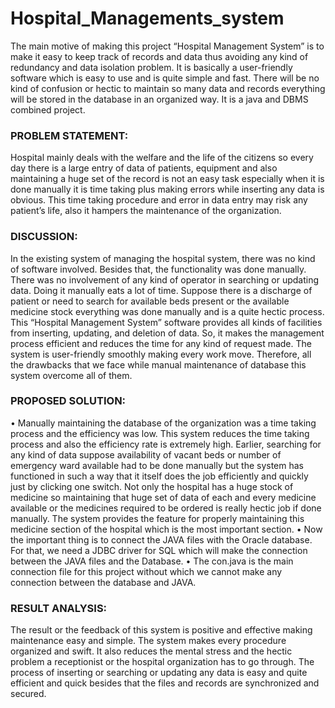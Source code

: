 # Hospital_Managements_system
The main motive of making this project “Hospital Management System” is to  make it easy to keep track of records and data thus avoiding any kind of  redundancy and data isolation problem. It is basically a user-friendly software  which is easy to use and is quite simple and fast. There will be no kind of  confusion or hectic to maintain so many data and records everything will be  stored in the database in an organized way. It is a java and DBMS combined project.

### PROBLEM STATEMENT:
Hospital mainly deals with the welfare and the life of the citizens so every day there is a large entry of data of patients, equipment and also maintaining a huge set of the record is not an easy task especially when it is done manually it is time taking plus making errors while inserting any data is obvious. This time taking procedure and error in data entry may risk any patient’s life, also it hampers the maintenance of the organization.

### DISCUSSION:
In the existing system of managing the hospital system, there was no kind of software involved. Besides that, the functionality was done manually. There was no involvement of any kind of operator in searching or updating data. Doing it manually eats a lot of time. Suppose there is a discharge of patient or need to search for available beds present or the available medicine stock everything was done manually and is a quite hectic process. This “Hospital Management System” software provides all kinds of facilities from inserting, updating, and deletion of data. So, it makes the management process efficient and reduces the time for any kind of request made. The system is user-friendly smoothly making every work move. Therefore, all the drawbacks that we face while manual maintenance of database this system overcome all of them.

### PROPOSED SOLUTION:
• Manually maintaining the database of the organization was a time taking process and the efficiency was low. This system reduces the time taking process and also the efficiency rate is extremely high. Earlier, searching for any kind of data suppose availability of vacant beds or number of emergency ward available had to be done manually but the system has functioned in such a way that it itself does the job efficiently and quickly just by clicking one switch. Not only the hospital has a huge stock of medicine so maintaining that huge set of data of each and every medicine available or the medicines required to be ordered is really hectic job if done manually. The system provides the feature for properly maintaining this medicine section of the hospital which is the most important section.
• Now the important thing is to connect the JAVA files with the Oracle database. For that, we need a JDBC driver for SQL which will make the connection between the JAVA files and the Database.
• The con.java is the main connection file for this project without which we cannot make any connection between the database and JAVA.

### RESULT ANALYSIS:
The result or the feedback of this system is positive and effective making maintenance easy and simple. The system makes every procedure organized and swift. It also reduces the mental stress and the hectic problem a receptionist or the hospital organization has to go through. The process of inserting or searching or updating any data is easy and quite efficient and quick besides that the files and records are synchronized and secured.
